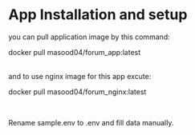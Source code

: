 
<div> 
<h1>App Installation and setup</h1>
you can pull application image by this command: <br>
<p>docker pull masood04/forum_app:latest </p>
<br>
and to use nginx image for this app excute: <br>
<p> docker pull masood04/forum_nginx:latest </p>
<br>
 
Rename sample.env to .env and fill data manually.
</div>
